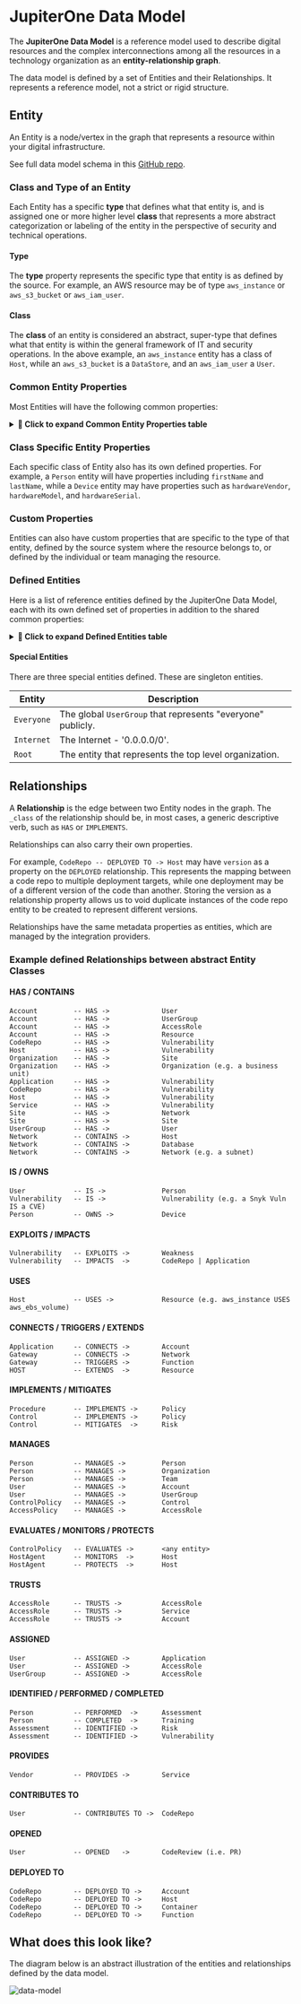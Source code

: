 # JupiterOne Data Model

The **JupiterOne Data Model** is a reference model used to describe digital
resources and the complex interconnections among all the resources in a
technology organization as an **entity-relationship graph**.

The data model is defined by a set of Entities and their Relationships. It
represents a reference model, not a strict or rigid structure.

## Entity

An Entity is a node/vertex in the graph that represents a resource within your
digital infrastructure.

See full data model schema in this [GitHub repo][schema-repo].

### Class and Type of an Entity

Each Entity has a specific **type** that defines what that entity is, and is
assigned one or more higher level **class** that represents a more abstract
categorization or labeling of the entity in the perspective of security and
technical operations.

#### Type

The **type** property represents the specific type that entity is as defined by
the source. For example, an AWS resource may be of type `aws_instance` or
`aws_s3_bucket` or `aws_iam_user`.  

#### Class

The **class** of an entity is considered an abstract, super-type that defines
what that entity is within the general framework of IT and security operations.
In the above example, an `aws_instance` entity has a class of `Host`, while
an `aws_s3_bucket` is a `DataStore`, and an `aws_iam_user` a `User`.

### Common Entity Properties

Most Entities will have the following common properties:

<details>
  <summary style='cursor: pointer;'><strong>🚩 Click to expand Common Entity Properties table</strong></summary>
<!--THE FOLLOW SECTION IS AUTO-GENERATED. DO NOT EDIT.-->
<!--BEGIN Common Entity Properties table-->

Property           | Type      | Description
---------          | --------  | ------------
`id`               | `string`,`array` | Identifiers of this entity assigned by the providers. Values are expected to be unique within the provider scope.
`name`             | `string` | Name of this entity
`displayName`      | `string` | Display name, e.g. a person's preferred name or an AWS account alias
`summary`          | `string` | A summary / short description of this entity.
`description`      | `string` | An extended description of this entity.
`classification`   | `string`,`null` | The sensitivity of the data; should match company data classification scheme
`criticality`      | `integer` | A number that represents the value or criticality of this entity, on a scale between 1-10.
`risk`             | `integer` | The risk level of this entity, on a scale between 1-10.
`trust`            | `integer` | The trust level of this entity, on a scale between 1-10.
`complianceStatus` | `number` | The compliance status of the entity, as a percentage of compliancy.
`status`           | `string` | Status of this entity set by the external source system or by a user, e.g. Active, Inactive, Decommissioned
`active`           | `boolean` | Indicates if this entity is currently active.
`public`           | `boolean` | Indicates if this is a public-facing resource (e.g. a public IP or public DNS record) or if the entity is publicly accessible. Default is false.
`validated`        | `boolean` | Indicates if this node has been validated as a known/valid Entity.
`temporary`        | `boolean` | Indicates if this node is a temporary resource, such as a lambda instance or an EC2 instance started by ECS.
`trusted`          | `boolean` | Indicates if this is a trusted resource. For example, a trusted Network, Host, Device, Application, Person, User, or Vendor.
`createdOn`        | `number` | The timestamp (in milliseconds since epoch) when the entity was created at the source. This is different than `_createdOn` which is the timestamp the entity was first ingested into JupiterOne.
`updatedOn`        | `number` | The timestamp (in milliseconds since epoch) when the entity was last updated at the source.
`deletedOn`        | `number` | The timestamp (in milliseconds since epoch) when the entity was deleted at the source.
`discoveredOn`     | `number` | The timestamp (in milliseconds since epoch) when the entity was discovered.
`expiresOn`        | `number` | If the entity is a temporary resource, optionally set the expiration date. For example, the expiration date of an SSL cert.
`createdBy`        | `string` | The source/principal/user that created the entity
`updatedBy`        | `string` | The source/principal/user that updated the entity
`deletedBy`        | `string` | The source/principal/user that deleted the entity
`discoveredBy`     | `string` | The source/principal/user that discovered the entity
`webLink`          | `string` | Web link to the source. For example: https://console.aws.amazon.com/iam/home#/roles/Administrator. This property is used by the UI to add a hyperlink to the entity.
`owner`            | `string` | The owner of this entity. This could reference the name of the owner, or as reference ID/key to another entity in the graph as the owner.
`tags`             | `array` | An array of unnamed tags
`notes`            | `array` | User provided notes about this entity

<!--END Common Entity Properties table-->
</details>

### Class Specific Entity Properties

Each specific class of Entity also has its own defined properties. For example,
a `Person` entity will have properties including `firstName` and `lastName`,
while a `Device` entity may have properties such as `hardwareVendor`,
`hardwareModel`, and `hardwareSerial`.

### Custom Properties

Entities can also have custom properties that are specific to the type of that
entity, defined by the source system where the resource belongs to, or defined
by the individual or team managing the resource.

### Defined Entities

Here is a list of reference entities defined by the JupiterOne Data Model, each with its own defined set of properties in addition to the shared common properties:

<details>
  <summary style='cursor: pointer;'><strong>🚩 Click to expand Defined Entities table</strong></summary>
<!--THE FOLLOW SECTION IS AUTO-GENERATED. DO NOT EDIT.-->
<!--BEGIN Defined Entities table-->

Entity             | Description
------             | -----------
`AccessKey`        | A key used to grant access, such as ssh-key, access-key, api-key/token, mfa-token/device, etc.
`AccessPolicy`     | A policy for access control assigned to a Host, Role, User, UserGroup, or Service.
`AccessRole`       | An access control role mapped to a Principal (e.g. user, group, or service).
`Account`          | An organizational account for a service or a set of services (e.g. AWS, Okta, Bitbucket Team, Google G-Suite account, Apple Developer Account). Each Account should be connected to a Service.
`Application`      | A software product or application.
`ApplicationEndpoint` | An application endpoint is a program interface that either initiates or receives a request, such as an API.
`Assessment`       | An object to represent an assessment, including both compliance assessment such as a HIPAA Risk Assessment or a technical assessment such as a Penetration Testing. Each assessment should have findings (e.g. Vulnerability or Risk) associated.
`Attacker`         | An attacker or threat actor.
`Backup`           | A specific repository or data store containing backup data.
`Certificate`      | A digital Certificate such as an SSL or S/MIME certificate.
`Channel`          | A communication channel, such as a Slack channel or AWS SNS topic.
`Cluster`          | A cluster of compute or database resources/workloads.
`CodeCommit`       | A code commit to a repo. The commit id is captured in the _id property of the Entity.
`CodeDeploy`       | A code deploy job.
`CodeModule`       | A software module. Such as an npm_module or java_library.
`CodeRepo`         | A source code repository. A CodeRepo is also a DataRepository therefore should carry all the required properties of DataRepository.
`CodeReview`       | A code review record.
`Configuration`    | A Configuration contains definitions that describe a resource such as a Task, Deployment or Workload. For example, an `aws_ecs_task_definition` is a `Configuration`.
`Container`        | A standard unit of software that packages up code and all its dependencies and configurations.
`Control`          | A security or IT Control. A control can be implemented by a vendor/service, a person/team, a program/process, an automation code/script/configuration, or a system/host/device. Therefore, this is most likely an additional Class applied to a Service (e.g. Okta SSO), a Device (e.g. a physical firewall), or a HostAgent (e.g. Carbon Black CbDefense Agent). Controls are mapped to security policy procedures and compliance standards/requirements.
`ControlPolicy`    | An technical or operational policy with rules that govern (or enforce, evaluate, monitor) a security control.
`CryptoKey`        | A key used to perform cryptographic functions, such as an encryption key.
`DataObject`       | An individual data object, such as an aws-s3-object, sharepoint-document, source-code, or a file (on disk). The exact data type is described in the _type property of the Entity.
`DataStore`        | A virtual repository where data is stored, such as aws-s3-bucket, aws-rds-cluster, aws-dynamodb-table, bitbucket-repo, sharepoint-site, docker-registry. The exact type is described in the _type property of the Entity.
`Database`         | A database cluster/instance.
`Deployment`       | A deployment of code, application, infrastructure or service. For example, a Kubernetes deployment. An auto scaling group is also considered a deployment.
`Device`           | A physical device or media, such as a server, laptop, workstation, smartphone, tablet, router, firewall, switch, wifi-access-point, usb-drive, etc. The exact data type is described in the _type property of the Entity.
`Directory`        | Directory, such as LDAP or Active Directory.
`Disk`             | A disk storage device such as an AWS EBS volume
`Document`         | A document or data object.
`Domain`           | An internet domain.
`DomainRecord`     | The DNS Record of a Domain Zone.
`DomainZone`       | The DNS Zone of an Internet Domain.
`Finding`          | A security finding, which may be a vulnerability or just an informative issue. A single finding may impact one or more resources. The `IMPACTS` relationship between the Vulnerability and the resource entity that was impacted serves as the record of the finding. The `IMPACTS` relationship carries properties such as 'identifiedOn', 'remediatedOn', 'remediationDueOn', 'issueLink', etc.
`Firewall`         | A piece of hardware or software that protects a network/host/application.
`Framework`        | An object to represent a standard compliance or technical security framework.
`Function`         | A virtual application function. For example, an aws_lambda_function, azure_function, or google_cloud_function
`Gateway`          | A gateway/proxy that can be a system/appliance or software service, such as a network router or application gateway.
`Group`            | A defined, generic group of Entities. This could represent a group of Resources, Users, Workloads, DataRepositories, etc.
`Host`             | A compute instance that itself owns a whole network stack and serves as an environment for workloads. Typically it runs an operating system. The exact host type is described in the _type property of the Entity. The UUID of the host should be captured in the _id property of the Entity
`HostAgent`        | A software agent or sensor that runs on a host/endpoint.
`Image`            | A system image. For example, an AWS AMI (Amazon Machine Image).
`Incident`         | An operational or security incident.
`Internet`         | The Internet node in the graph. There should be only one Internet node.
`IpAddress`        | An re-assignable IpAddress resource entity. Do not create an entity for an IP Address _configured_ on a Host. Use this only if the IP Address is a reusable resource, such as an Elastic IP Address object in AWS.
`Key`              | An ssh-key, access-key, api-key/token, pgp-key, etc.
`Logs`             | A specific repository or destination containing application, network, or system logs.
`Module`           | A software or hardware module. Such as an npm_module or java_library.
`Network`          | A network, such as an aws-vpc, aws-subnet, cisco-meraki-vlan.
`NetworkEndpoint`  | A network endpoint for connecting to or accessing network resources. For example, NFS mount targets or VPN endpoints.
`NetworkInterface` | An re-assignable software defined network interface resource entity. Do not create an entity for a network interface _configured_ on a Host. Use this only if the network interface is a reusable resource, such as an Elastic Network Interface object in AWS.
`Organization`     | An organization, such as a company (e.g. JupiterOne) or a business unit (e.g. HR). An organization can be internal or external. Note that there is a more specific Vendor class.
`PR`               | A pull request.
`PasswordPolicy`   | A password policy is a specific `Ruleset`. It is separately defined because of its pervasive usage across digital environments and the well known properties (such as length and complexity) unique to a password policy.
`Person`           | An entity that represents an actual person, such as an employee of an organization.
`Policy`           | A written policy documentation.
`Procedure`        | A written procedure and control documentation. A Procedure typically `IMPLEMENTS` a parent Policy. An actual Control further `IMPLEMENTS` a Procedure.
`Process`          | A compute process -- i.e. an instance of a computer program / software application that is being executed by one or many threads. This is NOT a program level operational process (i.e. a Procedure).
`Product`          | A product developed by the organization, such as a software product.
`Program`          | A program. For example, a bug bounty/vuln disclosure program.
`Project`          | A software development project. Can be used for other generic projects as well but the defined properties are geared towards software development projects.
`Queue`            | A scheduling queue of computing processes or devices.
`Record`           | A DNS record; or an official record (e.g. Risk); or a written document (e.g. Policy/Procedure); or a reference (e.g. Vulnerability/Weakness). The exact record type is captured in the _type property of the Entity.
`Repository`       | A repository that contains resources. For example, a Docker container registry repository hosting Docker container images.
`Requirement`      | An individual requirement for security, compliance, regulation or design.
`Resource`         | A generic assignable resource. A resource is typically non-functional by itself unless used by or attached to a host or workload.
`Review`           | A review record.
`Risk`             | An object that represents an identified Risk as the result of an Assessment. The collection of Risk objects in JupiterOne make up the Risk Register. A Control may have a `MITIGATES` relationship to a Risk.
`Root`             | The root node in the graph. There should be only one Root node per organization account.
`Rule`             | An operational or configuration compliance rule, often part of a Ruleset.
`Ruleset`          | An operational or configuration compliance ruleset with rules that govern (or enforce, evaluate, monitor) a security control or IT system.
`Scanner`          | A system vulnerability, application code or network infrastructure scanner.
`Section`          | An object to represent a section such as a compliance section.
`Service`          | A service provided by a vendor.
`Site`             | The physical location of an organization. A Person (i.e. employee) would typically has a relationship to a Site (i.e. located_at or work_at). Also used as the abstract reference to AWS Regions.
`Standard`         | An object to represent a standard such as a compliance or technical standard.
`Subscription`     | A subscription to a service or channel.
`Task`             | A computational task. Examples include AWS Batch Job, ECS Task, etc.
`Team`             | A team consists of multiple member Person entities. For example, the Development team or the Security team.
`ThreatIntel`      | Threat intelligence captures information collected from vulnerability risk analysis by those with substantive expertise and access to all-source information. Threat intelligence helps a security professional determine the risk of a vulnerability finding to their organization.
`Training`         | A training module, such as a security awareness training or secure development training.
`User`             | A user account/login to access certain systems and/or services. Examples include okta-user, aws-iam-user, ssh-user, local-user (on a host), etc.
`UserGroup`        | A user group, typically associated with some type of access control, such as a group in Okta or in Office365. If a UserGroup has an access policy attached, and all member Users of the UserGroup would inherit the policy.
`Vault`            | A collection of secrets such as a key ring
`Vendor`           | An external organization that is a vendor or service provider.
`Vulnerability`    | A security vulnerability (application or system or infrastructure). A single vulnerability may relate to multiple findings and impact multiple resources. The `IMPACTS` relationship between the Vulnerability and the resource entity that was impacted serves as the record of the finding. The `IMPACTS` relationship carries properties such as 'identifiedOn', 'remediatedOn', 'remediationDueOn', 'issueLink', etc.
`Weakness`         | A security weakness.
`Workload`         | A virtual compute instance, it could be an aws-ec2-instance, a docker-container, an aws-lambda-function, an application-process, or a vmware-instance. The exact workload type is described in the _type property of the Entity.

<!--END Defined Entities table-->
</details>

#### Special Entities

There are three special entities defined. These are singleton entities.

Entity             | Description
------             | -----------
`Everyone`         | The global `UserGroup` that represents "everyone" publicly.
`Internet`         | The Internet - '0.0.0.0/0'.
`Root`             | The entity that represents the top level organization.

## Relationships

A **Relationship** is the edge between two Entity nodes in the graph. The
`_class` of the relationship should be, in most cases, a generic descriptive
verb, such as `HAS` or `IMPLEMENTS`.

Relationships can also carry their own properties.

For example, `CodeRepo -- DEPLOYED TO -> Host` may have `version` as a property
on the `DEPLOYED` relationship. This represents the mapping between a code
repo to multiple deployment targets, while one deployment may be of a different
version of the code than another. Storing the version as a relationship
property allows us to void duplicate instances of the code repo entity to be
created to represent different versions.

Relationships have the same metadata properties as entities, which are managed
by the integration providers.

### Example defined Relationships between abstract Entity Classes

#### HAS / CONTAINS

```text
Account         -- HAS ->             User
Account         -- HAS ->             UserGroup
Account         -- HAS ->             AccessRole
Account         -- HAS ->             Resource
CodeRepo        -- HAS ->             Vulnerability
Host            -- HAS ->             Vulnerability
Organization    -- HAS ->             Site
Organization    -- HAS ->             Organization (e.g. a business unit)
Application     -- HAS ->             Vulnerability
CodeRepo        -- HAS ->             Vulnerability
Host            -- HAS ->             Vulnerability
Service         -- HAS ->             Vulnerability
Site            -- HAS ->             Network
Site            -- HAS ->             Site
UserGroup       -- HAS ->             User
Network         -- CONTAINS ->        Host
Network         -- CONTAINS ->        Database
Network         -- CONTAINS ->        Network (e.g. a subnet)
```

#### IS / OWNS

```text
User            -- IS ->              Person
Vulnerability   -- IS ->              Vulnerability (e.g. a Snyk Vuln IS a CVE)
Person          -- OWNS ->            Device
```

#### EXPLOITS / IMPACTS

```text
Vulnerability   -- EXPLOITS ->        Weakness
Vulnerability   -- IMPACTS  ->        CodeRepo | Application
```

#### USES

```text
Host            -- USES ->            Resource (e.g. aws_instance USES aws_ebs_volume)
```

#### CONNECTS / TRIGGERS / EXTENDS

```text
Application     -- CONNECTS ->        Account
Gateway         -- CONNECTS ->        Network
Gateway         -- TRIGGERS ->        Function
HOST            -- EXTENDS  ->        Resource
```

#### IMPLEMENTS / MITIGATES

```text
Procedure       -- IMPLEMENTS ->      Policy
Control         -- IMPLEMENTS ->      Policy
Control         -- MITIGATES  ->      Risk
```

#### MANAGES

```text
Person          -- MANAGES ->         Person
Person          -- MANAGES ->         Organization
Person          -- MANAGES ->         Team
User            -- MANAGES ->         Account
User            -- MANAGES ->         UserGroup
ControlPolicy   -- MANAGES ->         Control
AccessPolicy    -- MANAGES ->         AccessRole
```

#### EVALUATES / MONITORS / PROTECTS

```text
ControlPolicy   -- EVALUATES ->       <any entity>
HostAgent       -- MONITORS  ->       Host
HostAgent       -- PROTECTS  ->       Host
```

#### TRUSTS

```text
AccessRole      -- TRUSTS ->          AccessRole
AccessRole      -- TRUSTS ->          Service
AccessRole      -- TRUSTS ->          Account
```

#### ASSIGNED

```text
User            -- ASSIGNED ->        Application
User            -- ASSIGNED ->        AccessRole
UserGroup       -- ASSIGNED ->        AccessRole
```

#### IDENTIFIED / PERFORMED / COMPLETED

```text
Person          -- PERFORMED  ->      Assessment
Person          -- COMPLETED  ->      Training
Assessment      -- IDENTIFIED ->      Risk
Assessment      -- IDENTIFIED ->      Vulnerability
```

#### PROVIDES

```text
Vendor          -- PROVIDES ->        Service
```

#### CONTRIBUTES TO

```text
User            -- CONTRIBUTES TO ->  CodeRepo
```

#### OPENED

```text
User            -- OPENED   ->        CodeReview (i.e. PR)
```

#### DEPLOYED TO

```text
CodeRepo        -- DEPLOYED TO ->     Account
CodeRepo        -- DEPLOYED TO ->     Host
CodeRepo        -- DEPLOYED TO ->     Container
CodeRepo        -- DEPLOYED TO ->     Function
```

## What does this look like?

The diagram below is an abstract illustration of the entities and relationships
defined by the data model.

![data-model](../assets/data-model.png)

[schema-repo]: https://github.com/JupiterOne/data-model

[person-team]: ./person-team-relationship.md